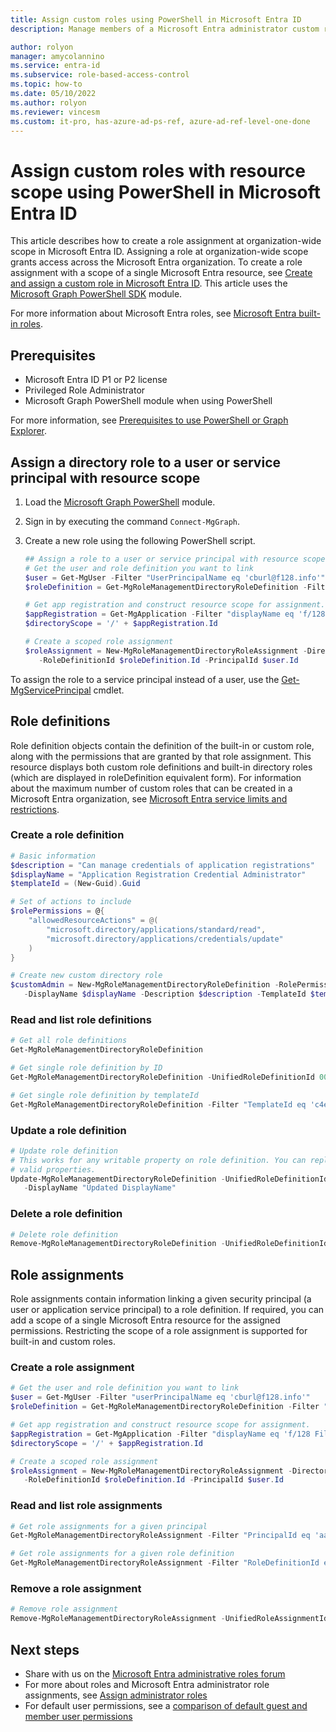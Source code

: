 ```yaml
---
title: Assign custom roles using PowerShell in Microsoft Entra ID
description: Manage members of a Microsoft Entra administrator custom role with Microsoft Entra ID PowerShell.

author: rolyon
manager: amycolannino
ms.service: entra-id
ms.subservice: role-based-access-control
ms.topic: how-to
ms.date: 05/10/2022
ms.author: rolyon
ms.reviewer: vincesm
ms.custom: it-pro, has-azure-ad-ps-ref, azure-ad-ref-level-one-done
---
```


# Assign custom roles with resource scope using PowerShell in Microsoft Entra ID

This article describes how to create a role assignment at organization-wide scope in Microsoft Entra ID. Assigning a role at organization-wide scope grants access across the Microsoft Entra organization. To create a role assignment with a scope of a single Microsoft Entra resource, see [Create and assign a custom role in Microsoft Entra ID](custom-create.yml). This article uses the [Microsoft Graph PowerShell SDK](/powershell/microsoftgraph/installation) module.

For more information about Microsoft Entra roles, see [Microsoft Entra built-in roles](permissions-reference.md).

## Prerequisites

- Microsoft Entra ID P1 or P2 license
- Privileged Role Administrator
- Microsoft Graph PowerShell module when using PowerShell

For more information, see [Prerequisites to use PowerShell or Graph Explorer](prerequisites.md).

## Assign a directory role to a user or service principal with resource scope

1. Load the [Microsoft Graph PowerShell](/powershell/microsoftgraph/installation) module.
1. Sign in by executing the command `Connect-MgGraph`.
1. Create a new role using the following PowerShell script.

   ```powershell
   ## Assign a role to a user or service principal with resource scope
   # Get the user and role definition you want to link
   $user = Get-MgUser -Filter "UserPrincipalName eq 'cburl@f128.info'"
   $roleDefinition = Get-MgRoleManagementDirectoryRoleDefinition -Filter "DisplayName eq 'Application Support Administrator'"

   # Get app registration and construct resource scope for assignment.
   $appRegistration = Get-MgApplication -Filter "displayName eq 'f/128 Filter Photos'"
   $directoryScope = '/' + $appRegistration.Id

   # Create a scoped role assignment
   $roleAssignment = New-MgRoleManagementDirectoryRoleAssignment -DirectoryScopeId $directoryScope `
      -RoleDefinitionId $roleDefinition.Id -PrincipalId $user.Id
   ```

To assign the role to a service principal instead of a user, use the [Get-MgServicePrincipal](/powershell/module/Microsoft.Graph.Applications/Get-MgServicePrincipal) cmdlet.

## Role definitions

Role definition objects contain the definition of the built-in or custom role, along with the permissions that are granted by that role assignment. This resource displays both custom role definitions and built-in directory roles (which are displayed in roleDefinition equivalent form). For information about the maximum number of custom roles that can be created in a Microsoft Entra organization, see [Microsoft Entra service limits and restrictions](~/identity/users/directory-service-limits-restrictions.md).

### Create a role definition

```powershell
# Basic information
$description = "Can manage credentials of application registrations"
$displayName = "Application Registration Credential Administrator"
$templateId = (New-Guid).Guid

# Set of actions to include
$rolePermissions = @{
    "allowedResourceActions" = @(
        "microsoft.directory/applications/standard/read",
        "microsoft.directory/applications/credentials/update"
    )
}

# Create new custom directory role
$customAdmin = New-MgRoleManagementDirectoryRoleDefinition -RolePermissions $rolePermissions `
   -DisplayName $displayName -Description $description -TemplateId $templateId -IsEnabled:$true
```

### Read and list role definitions

```powershell
# Get all role definitions
Get-MgRoleManagementDirectoryRoleDefinition

# Get single role definition by ID
Get-MgRoleManagementDirectoryRoleDefinition -UnifiedRoleDefinitionId 00000000-0000-0000-0000-000000000000

# Get single role definition by templateId
Get-MgRoleManagementDirectoryRoleDefinition -Filter "TemplateId eq 'c4e39bd9-1100-46d3-8c65-fb160da0071f'"
```

### Update a role definition

```powershell
# Update role definition
# This works for any writable property on role definition. You can replace display name with other
# valid properties.
Update-MgRoleManagementDirectoryRoleDefinition -UnifiedRoleDefinitionId c4e39bd9-1100-46d3-8c65-fb160da0071f `
   -DisplayName "Updated DisplayName"
```

### Delete a role definition

```powershell
# Delete role definition
Remove-MgRoleManagementDirectoryRoleDefinition -UnifiedRoleDefinitionId c4e39bd9-1100-46d3-8c65-fb160da0071f
```

## Role assignments

Role assignments contain information linking a given security principal (a user or application service principal) to a role definition. If required, you can add a scope of a single Microsoft Entra resource for the assigned permissions.  Restricting the scope of a role assignment is supported for built-in and custom roles.

### Create a role assignment

```powershell
# Get the user and role definition you want to link
$user = Get-MgUser -Filter "userPrincipalName eq 'cburl@f128.info'"
$roleDefinition = Get-MgRoleManagementDirectoryRoleDefinition -Filter "DisplayName eq 'Application Support Administrator'"

# Get app registration and construct resource scope for assignment.
$appRegistration = Get-MgApplication -Filter "displayName eq 'f/128 Filter Photos'"
$directoryScope = '/' + $appRegistration.Id

# Create a scoped role assignment
$roleAssignment = New-MgRoleManagementDirectoryRoleAssignment -DirectoryScopeId $directoryScope `
   -RoleDefinitionId $roleDefinition.Id -PrincipalId $user.Id
```

### Read and list role assignments

```powershell
# Get role assignments for a given principal
Get-MgRoleManagementDirectoryRoleAssignment -Filter "PrincipalId eq 'aaaaaaaa-bbbb-cccc-1111-222222222222'"

# Get role assignments for a given role definition 
Get-MgRoleManagementDirectoryRoleAssignment -Filter "RoleDefinitionId eq '00000000-0000-0000-0000-000000000000'"
```

### Remove a role assignment

```powershell
# Remove role assignment
Remove-MgRoleManagementDirectoryRoleAssignment -UnifiedRoleAssignmentId 'aB1cD2eF3gH4iJ5kL6-mN7oP8qR-1'
```

## Next steps

- Share with us on the [Microsoft Entra administrative roles forum](https://feedback.azure.com/d365community/forum/22920db1-ad25-ec11-b6e6-000d3a4f0789)
- For more about roles and Microsoft Entra administrator role assignments, see [Assign administrator roles](permissions-reference.md)
- For default user permissions, see a [comparison of default guest and member user permissions](~/fundamentals/users-default-permissions.md)
